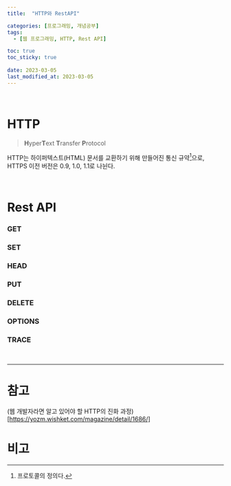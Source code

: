 ```yaml
---
title:  "HTTP와 RestAPI"

categories: [프로그래밍, 개념공부]
tags:
  - [웹 프로그래밍, HTTP, Rest API]

toc: true
toc_sticky: true
 
date: 2023-03-05
last_modified_at: 2023-03-05
---
```


<br>

# HTTP

> <b>H</b>yper<b>T</b>ext <b>T</b>ransfer <b>P</b>rotocol

HTTP는 하이퍼텍스트(HTML) 문서를 교환하기 위해 만들어진 통신 규약[^1]으로, HTTPS 이전 버전은 0.9, 1.0, 1.1로 나뉜다.

<br>

# Rest API

### GET



### SET



### HEAD

### PUT

### DELETE

### OPTIONS

### TRACE

<br>

---
# 참고
(웹 개발자라면 알고 있어야 할 HTTP의 진화 과정)[https://yozm.wishket.com/magazine/detail/1686/]

# 비고
[^1]: 프로토콜의 정의다.